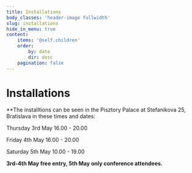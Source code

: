 ```yaml
---
title: Installations
body_classes: 'header-image fullwidth'
slug: installations
hide_in_menu: true
content:
    items: '@self.children'
    order:
        by: date
        dir: desc
    pagination: false
---
```


# Installations
**The installtions can be seen in the Pisztory Palace at Stefanikova 25, Bratislava in these times and dates:

Thursday 3rd May 16.00 - 20.00

Friday 4th May 16.00 - 20.00

Saturday 5th May 10.00 - 19.00

**3rd-4th May free entry, 5th May only conference attendees.**
